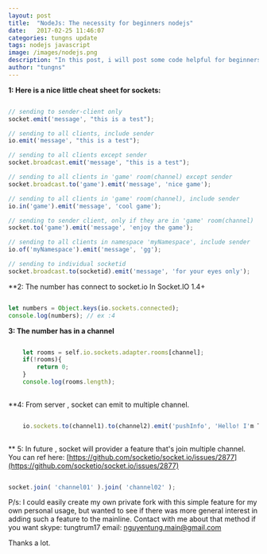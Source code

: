 ```yaml
---
layout: post
title:  "NodeJs: The necessity for beginners nodejs"
date:   2017-02-25 11:46:07
categories: tungns update
tags: nodejs javascript
image: /images/nodejs.png
description: "In this post, i will post some code helpful for beginners want to learn NodeJs"
author: "tungns"
---
```


**1: Here is a nice little cheat sheet for sockets:**

``` javascript

// sending to sender-client only
socket.emit('message', "this is a test");

// sending to all clients, include sender
io.emit('message', "this is a test");

// sending to all clients except sender
socket.broadcast.emit('message', "this is a test");

// sending to all clients in 'game' room(channel) except sender
socket.broadcast.to('game').emit('message', 'nice game');

// sending to all clients in 'game' room(channel), include sender
io.in('game').emit('message', 'cool game');

// sending to sender client, only if they are in 'game' room(channel)
socket.to('game').emit('message', 'enjoy the game');

// sending to all clients in namespace 'myNamespace', include sender
io.of('myNamespace').emit('message', 'gg');

// sending to individual socketid
socket.broadcast.to(socketid).emit('message', 'for your eyes only');

```

**2: The number has connect to socket.io 
 In Socket.IO 1.4+

``` javascript

let numbers = Object.keys(io.sockets.connected);
console.log(numbers); // ex :4

```

**3: The number has in a channel**

``` javascript

    let rooms = self.io.sockets.adapter.rooms[channel];
    if(!rooms){
        return 0;
    }
    console.log(rooms.length);
    
```

**4: From server , socket can emit to multiple channel.

``` javascript

    io.sockets.to(channel1).to(channel2).emit('pushInfo', 'Hello! I'm TUngns');
    
```

** 5: In future , socket will provider a feature that's join multiple channel.
You can ref here: [https://github.com/socketio/socket.io/issues/2877](https://github.com/socketio/socket.io/issues/2877)

``` javascript

socket.join( 'channel01' ).join( 'channel02' );

```

P/s:
I could easily create my own private fork with this simple feature for my own personal usage, but wanted to see if there was more general interest in adding such a feature to the mainline.
Contact with me about that method if you want
skype: tungtrum17
email: nguyentung.main@gmail.com

Thanks a lot.
